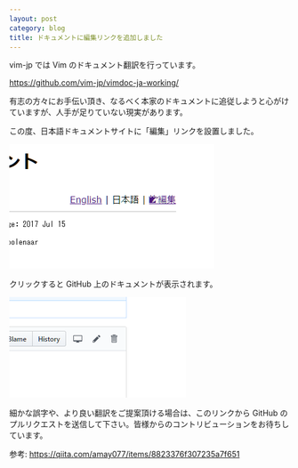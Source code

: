 ```yaml
---
layout: post
category: blog
title: ドキュメントに編集リンクを追加しました
---
```

vim-jp では Vim のドキュメント翻訳を行っています。

https://github.com/vim-jp/vimdoc-ja-working/

有志の方々にお手伝い頂き、なるべく本家のドキュメントに追従しようと心がけていますが、人手が足りていない現実があります。

この度、日本語ドキュメントサイトに「編集」リンクを設置しました。

![編集リンク](/assets/images/post-docedit1.png)

クリックすると GitHub 上のドキュメントが表示されます。

![編集リンク](/assets/images/post-docedit2.png)

細かな誤字や、より良い翻訳をご提案頂ける場合は、このリンクから GitHub のプルリクエストを送信して下さい。皆様からのコントリビューションをお待ちしています。

参考: https://qiita.com/amay077/items/8823376f307235a7f651


